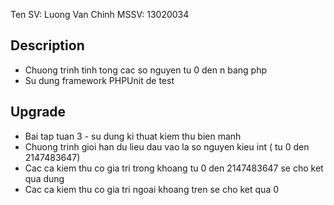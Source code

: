 Ten SV: Luong Van Chinh
MSSV: 13020034
## Description
- Chuong trinh tinh tong cac so nguyen tu 0 den n bang php
- Su dung framework PHPUnit de test

## Upgrade
- Bai tap tuan 3 - su dung ki thuat kiem thu bien manh
- Chuong trinh gioi han du lieu dau vao la so nguyen kieu int ( tu 0 den 2147483647)
- Cac ca kiem thu co gia tri trong khoang tu 0 den 2147483647 se cho ket qua dung
- Cac ca kiem thu co gia tri ngoai khoang tren se cho ket qua 0